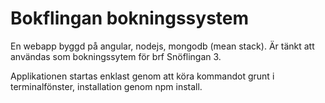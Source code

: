 # Bokflingan bokningssystem

En webapp byggd på angular, nodejs, mongodb (mean stack). Är tänkt att användas som bokningssytem för brf Snöflingan 3. 

Applikationen startas enklast genom att köra kommandot grunt i terminalfönster, installation genom npm install.
